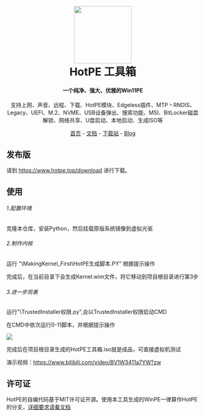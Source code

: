 <h1 align="center">
  <br>
<img src="https://www.hotpe.top/wp-content/uploads/2022/04/logo.ico" width="150"/>
  <br>
  HotPE 工具箱
  <br>
</h1>

<h4 align="center">一个纯净、强大、优雅的Win11PE</h4>

<p align="center">支持上网、声音、远程、下载、HotPE模块、Edgeless插件、MTP丶RNDIS、Legacy、UEFI、M.2、NVME、USB设备弹出、搜索功能、MSI、BitLocker磁盘解锁、网络共享、U盘启动、本地启动、生成ISO等</p>

<p align="center">
  <a href="https://www.hotpe.top">首页</a> -
  <a href="https://docs.hotpe.top">文档</a> -
  <a href="https://down.hotpe.top">下载站</a>  -
  <a href="https://blog.hotpe.top">Blog</a> 
</p>

## 发布版

请到 https://www.hotpe.top/download 进行下载。

## 使用

###### 1.配置环境

克隆本仓库，安装Python，然后挂载原版系统镜像到虚拟光驱

###### 2.制作内核

运行 "\MakingKernel_First\HotPE生成脚本.PY"  根据提示操作

完成后，在当前目录下会生成Kernel.wim文件，将它移动到项目根目录进行第3步

###### 3.进一步完善

运行"\TrustedInstaller权限.py",会以TrustedInstaller权限启动CMD

在CMD中依次运行0-11脚本，并根据提示操作


![](https://stlcdn.letsdown.cn/gh/VirtualHotBar/pic/picture/img/202207031453096.png)

完成后在项目根目录生成的HotPE工具箱.iso就是成品，可直接虚拟机测试

演示视频：https://www.bilibili.com/video/BV1W3411a7YW?zw



## 许可证

HotPE的自编代码基于MIT许可证开源。使用本工具生成的WinPE一律算作HotPE的分支，[详细要求请看文档](https://docs.hotpe.top/#/Devdoc/branch)
